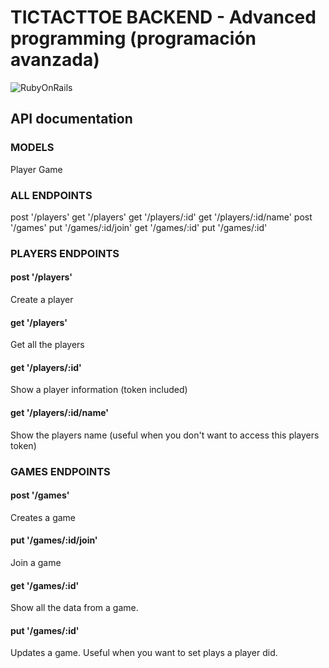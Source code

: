 # TICTACTTOE BACKEND - Advanced programming (programación avanzada)
![RubyOnRails](https://img.shields.io/badge/Ruby_on_Rails-CC0000?style=for-the-badge&logo=ruby-on-rails&logoColor=white)
## API documentation
### MODELS
Player
Game

### ALL ENDPOINTS
post '/players'
get '/players'
get '/players/:id'
get '/players/:id/name'
post '/games' 
put '/games/:id/join'
get '/games/:id' 
put '/games/:id' 

### PLAYERS ENDPOINTS

#### post '/players'
Create a player

#### get '/players'
Get all the players

#### get '/players/:id'
Show a player information (token included)

#### get '/players/:id/name'
Show the players name (useful when you don't want to access this players token)

### GAMES ENDPOINTS

#### post '/games' 
Creates a game

#### put '/games/:id/join'
Join a game

#### get '/games/:id' 
Show all the data from a game. 

#### put '/games/:id' 
Updates a game. Useful when you want to set plays a player did.